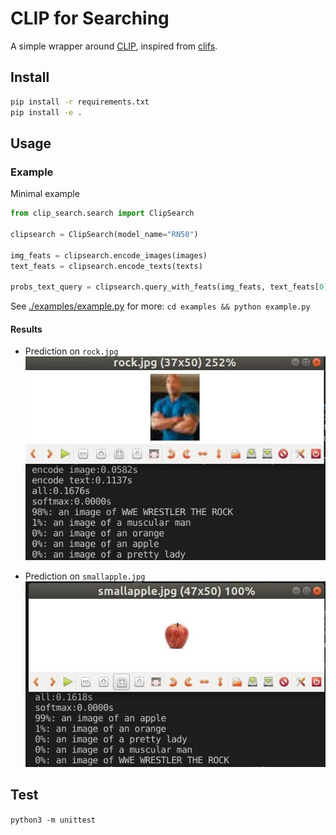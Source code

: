 # CLIP for Searching

A simple wrapper around [CLIP](https://github.com/openai/CLIP), inspired from [clifs](https://github.com/johanmodin/clifs).

## Install

```bash
pip install -r requirements.txt
pip install -e .
```

## Usage

### Example

Minimal example

```python
from clip_search.search import ClipSearch

clipsearch = ClipSearch(model_name="RN50")

img_feats = clipsearch.encode_images(images)
text_feats = clipsearch.encode_texts(texts)

probs_text_query = clipsearch.query_with_feats(img_feats, text_feats[0])
```

See [./examples/example.py](./examples/example.py) for more: `cd examples && python example.py`

#### Results

- Prediction on `rock.jpg`
    ![rock](examples/rock_res.jpg)

- Prediction on `smallapple.jpg`
    ![apple](examples/apple_res.jpg)

## Test

`python3 -m unittest`
